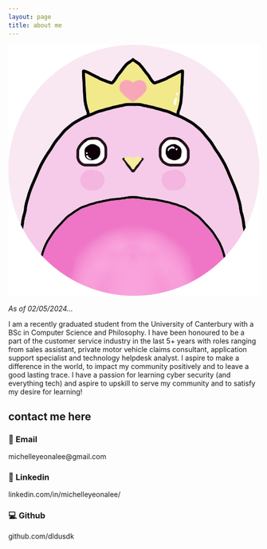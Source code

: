 ```yaml
---
layout: page
title: about me
---
```

![image info](pengwangmimied-modified.png)

<em> As of 02/05/2024...</em>

I am a recently graduated student from the University of Canterbury with a BSc in Computer Science and Philosophy. I have been honoured to be a part of the customer service industry in the last 5+ years with roles ranging from sales assistant, private motor vehicle claims consultant, application support specialist and technology helpdesk analyst. I aspire to make a difference in the world, to impact my community positively and to leave a good lasting trace. I have a passion for learning cyber security (and everything tech) and aspire to upskill to serve my community and to satisfy my desire for learning!

<h2>contact me here</h2>

<h3 style="text-align: left;"> 📧 Email </h3> 
michelleyeonalee@gmail.com

<h3 style="text-align: left;"> 🤝 Linkedin </h3> 
linkedin.com/in/michelleyeonalee/

<h3 style="text-align: left;"> 💻 Github </h3> 
github.com/dldusdk



